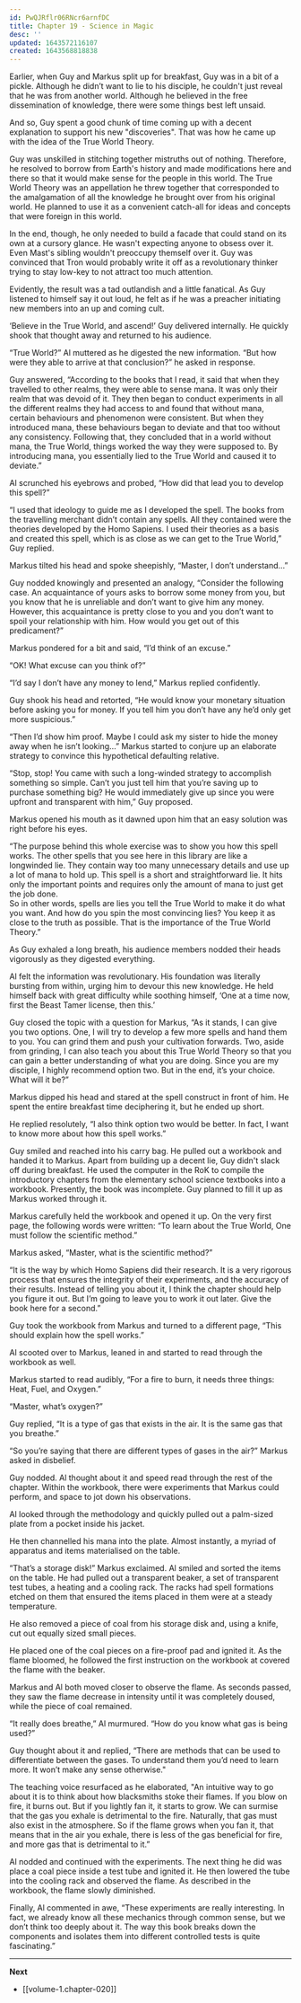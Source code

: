 ```yaml
---
id: PwQJRflr06RNcr6arnfDC
title: Chapter 19 - Science in Magic
desc: ''
updated: 1643572116107
created: 1643568818838
---
```


Earlier, when Guy and Markus split up for breakfast, Guy was in a bit of a pickle. Although he didn’t want to lie to his disciple, he couldn't just reveal that he was from another world. Although he believed in the free dissemination of knowledge, there were some things best left unsaid.

And so, Guy spent a good chunk of time coming up with a decent explanation to support his new "discoveries". That was how he came up with the idea of the True World Theory.

Guy was unskilled in stitching together mistruths out of nothing. Therefore, he resolved to borrow from Earth's history and made modifications here and there so that it would make sense for the people in this world. The True World Theory was an appellation he threw together that corresponded to the amalgamation of all the knowledge he brought over from his original world. He planned to use it as a convenient catch-all for ideas and concepts that were foreign in this world.

In the end, though, he only needed to build a facade that could stand on its own at a cursory glance. He wasn't expecting anyone to obsess over it. Even Mast's sibling wouldn't preoccupy themself over it. Guy was convinced that Tron would probably write it off as a revolutionary thinker trying to stay low-key to not attract too much attention.

Evidently, the result was a tad outlandish and a little fanatical. As Guy listened to himself say it out loud, he felt as if he was a preacher initiating new members into an up and coming cult.

‘Believe in the True World, and ascend!’ Guy delivered internally. He quickly shook that thought away and returned to his audience.

“True World?” Al muttered as he digested the new information. “But how were they able to arrive at that conclusion?” he asked in response.

Guy answered, “According to the books that I read, it said that when they travelled to other realms, they were able to sense mana. It was only their realm that was devoid of it. They then began to conduct experiments in all the different realms they had access to and found that without mana, certain behaviours and phenomenon were consistent. But when they introduced mana, these behaviours began to deviate and that too without any consistency. Following that, they concluded that in a world without mana, the True World, things worked the way they were supposed to. By introducing mana, you essentially lied to the True World and caused it to deviate.”

Al scrunched his eyebrows and probed, “How did that lead you to develop this spell?”

“I used that ideology to guide me as I developed the spell. The books from the travelling merchant didn’t contain any spells. All they contained were the theories developed by the Homo Sapiens. I used their theories as a basis and created this spell, which is as close as we can get to the True World,” Guy replied.

Markus tilted his head and spoke sheepishly, “Master, I don’t understand…”

Guy nodded knowingly and presented an analogy, “Consider the following case. An acquaintance of yours asks to borrow some money from you, but you know that he is unreliable and don’t want to give him any money. However, this acquaintance is pretty close to you and you don’t want to spoil your relationship with him. How would you get out of this predicament?”

Markus pondered for a bit and said, “I’d think of an excuse.”

“OK! What excuse can you think of?”

“I’d say I don’t have any money to lend,” Markus replied confidently.

Guy shook his head and retorted, “He would know your monetary situation before asking you for money. If you tell him you don’t have any he’d only get more suspicious.”

“Then I’d show him proof. Maybe I could ask my sister to hide the money away when he isn’t looking…” Markus started to conjure up an elaborate strategy to convince this hypothetical defaulting relative.

“Stop, stop! You came with such a long-winded strategy to accomplish something so simple. Can’t you just tell him that you’re saving up to purchase something big? He would immediately give up since you were upfront and transparent with him,” Guy proposed.

Markus opened his mouth as it dawned upon him that an easy solution was right before his eyes.

“The purpose behind this whole exercise was to show you how this spell works. The other spells that you see here in this library are like a longwinded lie. They contain way too many unnecessary details and use up a lot of mana to hold up. This spell is a short and straightforward lie. It hits only the important points and requires only the amount of mana to just get the job done.  
So in other words, spells are lies you tell the True World to make it do what you want. And how do you spin the most convincing lies? You keep it as close to the truth as possible. That is the importance of the True World Theory.”

As Guy exhaled a long breath, his audience members nodded their heads vigorously as they digested everything.

Al felt the information was revolutionary. His foundation was literally bursting from within, urging him to devour this new knowledge. He held himself back with great difficulty while soothing himself, ‘One at a time now, first the Beast Tamer license, then this.’

Guy closed the topic with a question for Markus, “As it stands, I can give you two options. One, I will try to develop a few more spells and hand them to you. You can grind them and push your cultivation forwards. Two, aside from grinding, I can also teach you about this True World Theory so that you can gain a better understanding of what you are doing. Since you are my disciple, I highly recommend option two. But in the end, it’s your choice. What will it be?”

Markus dipped his head and stared at the spell construct in front of him. He spent the entire breakfast time deciphering it, but he ended up short.

He replied resolutely, “I also think option two would be better. In fact, I want to know more about how this spell works.”

Guy smiled and reached into his carry bag. He pulled out a workbook and handed it to Markus. Apart from building up a decent lie, Guy didn't slack off during breakfast. He used the computer in the RoK to compile the introductory chapters from the elementary school science textbooks into a workbook. Presently, the book was incomplete. Guy planned to fill it up as Markus worked through it.

Markus carefully held the workbook and opened it up. On the very first page, the following words were written: “To learn about the True World, One must follow the scientific method.”

Markus asked, “Master, what is the scientific method?”

“It is the way by which Homo Sapiens did their research. It is a very rigorous process that ensures the integrity of their experiments, and the accuracy of their results. Instead of telling you about it, I think the chapter should help you figure it out. But I’m going to leave you to work it out later. Give the book here for a second.”

Guy took the workbook from Markus and turned to a different page, “This should explain how the spell works.”

Al scooted over to Markus, leaned in and started to read through the workbook as well.

Markus started to read audibly, “For a fire to burn, it needs three things: Heat, Fuel, and Oxygen.”

“Master, what’s oxygen?”

Guy replied, “It is a type of gas that exists in the air. It is the same gas that you breathe.”

“So you’re saying that there are different types of gases in the air?” Markus asked in disbelief.

Guy nodded. Al thought about it and speed read through the rest of the chapter. Within the workbook, there were experiments that Markus could perform, and space to jot down his observations.

Al looked through the methodology and quickly pulled out a palm-sized plate from a pocket inside his jacket.

He then channelled his mana into the plate. Almost instantly, a myriad of apparatus and items materialised on the table.

“That’s a storage disk!” Markus exclaimed. Al smiled and sorted the items on the table. He had pulled out a transparent beaker, a set of transparent test tubes, a heating and a cooling rack. The racks had spell formations etched on them that ensured the items placed in them were at a steady temperature.

He also removed a piece of coal from his storage disk and, using a knife, cut out equally sized small pieces.

He placed one of the coal pieces on a fire-proof pad and ignited it. As the flame bloomed, he followed the first instruction on the workbook at covered the flame with the beaker.

Markus and Al both moved closer to observe the flame. As seconds passed, they saw the flame decrease in intensity until it was completely doused, while the piece of coal remained.

“It really does breathe,” Al murmured. “How do you know what gas is being used?”

Guy thought about it and replied, “There are methods that can be used to differentiate between the gases. To understand them you’d need to learn more. It won’t make any sense otherwise." 

The teaching voice resurfaced as he elaborated, "An intuitive way to go about it is to think about how blacksmiths stoke their flames. If you blow on fire, it burns out. But if you lightly fan it, it starts to grow. We can surmise that the gas you exhale is detrimental to the fire. Naturally, that gas must also exist in the atmosphere. So if the flame grows when you fan it, that means that in the air you exhale, there is less of the gas beneficial for fire, and more gas that is detrimental to it.”

Al nodded and continued with the experiments. The next thing he did was place a coal piece inside a test tube and ignited it. He then lowered the tube into the cooling rack and observed the flame. As described in the workbook, the flame slowly diminished.

Finally, Al commented in awe, “These experiments are really interesting. In fact, we already know all these mechanics through common sense, but we don’t think too deeply about it. The way this book breaks down the components and isolates them into different controlled tests is quite fascinating.”

____

**Next**
* [[volume-1.chapter-020]]